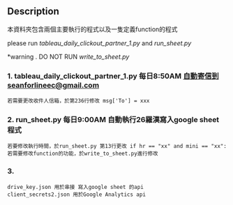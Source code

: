 ## Description


本資料夾包含兩個主要執行的程式以及一隻定義function的程式

please run *tableau_daily_clickout_partner_1.py* and *run_sheet.py*

*warning . DO NOT RUN *write_to_sheet.py*

### 1. tableau_daily_clickout_partner_1.py 每日8:50AM 自動寄信到seanforlineec@gmail.com 
    若需要更改收件人信箱，於第236行修改 msg['To'] = xxx

### 2. run_sheet.py 每日9:00AM 自動執行26羅漢寫入google sheet 程式
    若要修改執行時間，於run_sheet.py 第13行更改 if hr == "xx" and mini == "xx":
    若需要修改function的功能，於write_to_sheet.py進行修改

### 3. 
    drive_key.json 用於串接 寫入google sheet 的api
    client_secrets2.json 用於Google Analytics api 
